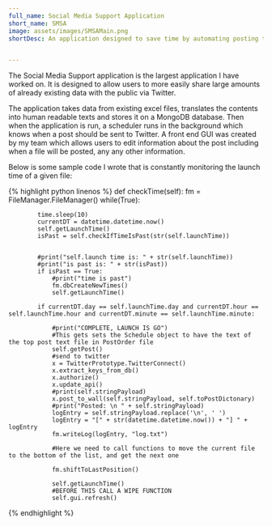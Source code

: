 ```yaml
---
full_name: Social Media Support Application
short_name: SMSA
image: assets/images/SMSAMain.png
shortDesc: An application designed to save time by automating posting to Social Media.


---
```


The Social Media Support application is the largest application I have worked on. It is designed to allow users to more easily share large amounts of already existing data with the public via Twitter.

The application takes data from existing excel files, translates the contents into human readable texts and stores it on a MongoDB database. Then when the application is run, a scheduler runs in the background which knows when a post should be sent to Twitter. A front end GUI was created by my team which allows users to edit information about the post including when a file will be posted, any any other information.

Below is some sample code I wrote that is constantly monitoring the launch time of a given file:

{% highlight python linenos %}
    def checkTime(self):
        fm = FileManager.FileManager()
        while(True):
            
            time.sleep(10)
            currentDT = datetime.datetime.now()
            self.getLaunchTime()
            isPast = self.checkIfTimeIsPast(str(self.launchTime))
            

            #print("self.launch time is: " + str(self.launchTime))
            #print("is past is: " + str(isPast))
            if isPast == True:
                #print("time is past")
                fm.dbCreateNewTimes()
                self.getLaunchTime()

            if currentDT.day == self.launchTime.day and currentDT.hour == self.launchTime.hour and currentDT.minute == self.launchTime.minute:

                #print("COMPLETE, LAUNCH IS GO")
                #This gets sets the Schedule object to have the text of the top post text file in PostOrder file
                self.getPost()
                #send to twitter
                x = TwitterPrototype.TwitterConnect()
                x.extract_keys_from_db()
                x.authorize()
                x.update_api()
                #print(self.stringPayload)
                x.post_to_wall(self.stringPayload, self.toPostDictonary)
                #print("Posted: \n " + self.stringPayload)
                logEntry = self.stringPayload.replace('\n', ' ')
                logEntry = "[" + str(datetime.datetime.now()) + "] " + logEntry
                fm.writeLog(logEntry, "log.txt")

                #Here we need to call functions to move the current file to the bottom of the list, and get the next one
                
                fm.shiftToLastPosition()

                self.getLaunchTime()
                #BEFORE THIS CALL A WIPE FUNCTION
                self.gui.refresh()
{% endhighlight %}